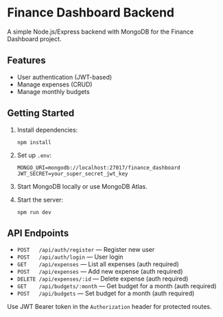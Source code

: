 # Finance Dashboard Backend

A simple Node.js/Express backend with MongoDB for the Finance Dashboard project.

## Features

- User authentication (JWT-based)
- Manage expenses (CRUD)
- Manage monthly budgets

## Getting Started

1. Install dependencies:

   ```
   npm install
   ```

2. Set up `.env`:

   ```env
   MONGO_URI=mongodb://localhost:27017/finance_dashboard
   JWT_SECRET=your_super_secret_jwt_key
   ```

3. Start MongoDB locally or use MongoDB Atlas.

4. Start the server:

   ```
   npm run dev
   ```

## API Endpoints

- `POST   /api/auth/register` — Register new user
- `POST   /api/auth/login` — User login
- `GET    /api/expenses` — List all expenses (auth required)
- `POST   /api/expenses` — Add new expense (auth required)
- `DELETE /api/expenses/:id` — Delete expense (auth required)
- `GET    /api/budgets/:month` — Get budget for a month (auth required)
- `POST   /api/budgets` — Set budget for a month (auth required)

Use JWT Bearer token in the `Authorization` header for protected routes.
